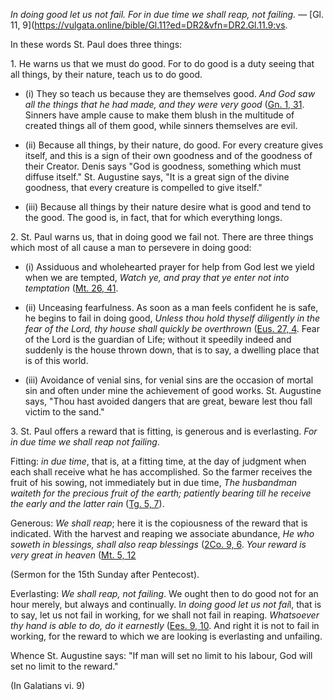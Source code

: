 
_In doing good let us not fail. For in due time we shall reap, not failing._ — [Gl. 11, 9](https://vulgata.online/bible/Gl.11?ed=DR2&vfn=DR2.Gl.11.9:vs.

In these words St. Paul does three things:

1\. He warns us that we must do good. For to do good is a duty seeing that all things, by their nature, teach us to do good.

- (i) They so teach us because they are themselves good. _And God saw all the things that he had made, and they were very good_ ([Gn. 1, 31](https://vulgata.online/bible/Gn.1?ed=DR2&vfn=DR2.Gn.1.31:vs). Sinners have ample cause to make them blush in the multitude of created things all of them good, while sinners themselves are evil.

- (ii) Because all things, by their nature, do good. For every creature gives itself, and this is a sign of their own goodness and of the goodness of their Creator. Denis says "God is goodness, something which must diffuse itself." St. Augustine says, "It is a great sign of the divine goodness, that every creature is compelled to give itself."

- (iii) Because all things by their nature desire what is good and tend to the good. The good is, in fact, that for which everything longs.

2\. St. Paul warns us, that in doing good we fail not. There are three things which most of all cause a man to persevere in doing good:

- (i) Assiduous and wholehearted prayer for help from God lest we yield when we are tempted, _Watch ye, and pray that ye enter not into temptation_ ([Mt. 26, 41](https://vulgata.online/bible/Mt.26?ed=DR2&vfn=DR2.Mt.26.41:vs).

- (ii) Unceasing fearfulness. As soon as a man feels confident he is safe, he begins to fail in doing good, _Unless thou hold thyself diligently in the fear of the Lord, thy house shall quickly be overthrown_ ([Eus. 27, 4](https://vulgata.online/bible/Eus.27?ed=DR2&vfn=DR2.Eus.27.4:vs). Fear of the Lord is the guardian of Life; without it speedily indeed and suddenly is the house thrown down, that is to say, a dwelling place that is of this world.

- (iii) Avoidance of venial sins, for venial sins are the occasion of mortal sin and often under mine the achievement of good works. St. Augustine says, "Thou hast avoided dangers that are great, beware lest thou fall victim to the sand."

3\. St. Paul offers a reward that is fitting, is generous and is everlasting. _For in due time we shall reap not failing_.

Fitting: _in due time_, that is, at a fitting time, at the day of judgment when each shall receive what he has accomplished. So the farmer receives the fruit of his sowing, not immediately but in due time, _The husbandman waiteth for the precious fruit of the earth; patiently bearing till he receive the early and the latter rain_ ([Tg. 5, 7](https://vulgata.online/bible/Tg.5?ed=DR2&vfn=DR2.Tg.5.7:vs)).

Generous: _We shall reap_; here it is the copiousness of the reward that is indicated. With the harvest and reaping we associate abundance, _He who soweth in blessings, shall also reap blessings_ ([2Co. 9, 6](https://vulgata.online/bible/2Co.9?ed=DR2&vfn=DR2.2Co.9.6:vs). _Your reward is very great in heaven_ ([Mt. 5, 12](https://vulgata.online/bible/Mt.5?ed=DR2&vfn=DR2.Mt.5.12:vs)

(Sermon for the 15th Sunday after Pentecost).

Everlasting: _We shall reap, not failing_. We ought then to do good not for an hour merely, but always and continually. I*n doing good let us not fai*l, that is to say, let us not fail in working, for we shall not fail in reaping. _Whatsoever thy hand is able to do, do it earnestly_ ([Ees. 9, 10](https://vulgata.online/bible/Ees.9?ed=DR2&vfn=DR2.Ees.9.10:vs). And right it is not to fail in working, for the reward to which we are looking is everlasting and unfailing.

Whence St. Augustine says: "If man will set no limit to his labour, God will set no limit to the reward."

(In Galatians vi. 9)

